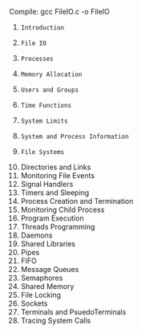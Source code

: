 Compile:
    gcc FileIO.c -o FileIO


1)     Introduction       
2)     File IO 
3)     Processes 
4)     Memory Allocation
5)     Users and Groups 
6)     Time Functions 
7)     System Limits     
8)     System and Process Information
9)     File Systems
10)    Directories and Links
11)    Monitoring File Events
12)    Signal Handlers
13)    Timers and Sleeping
14)    Process Creation and Termination
15)    Monitoring Child Process
16)    Program Execution
17)    Threads Programming
18)    Daemons
19)    Shared Libraries
20)    Pipes 
21)    FIFO 
22)    Message Queues
23)    Semaphores
24)    Shared Memory 
25)    File Locking
26)    Sockets
27)    Terminals and PsuedoTerminals
28)    Tracing System Calls